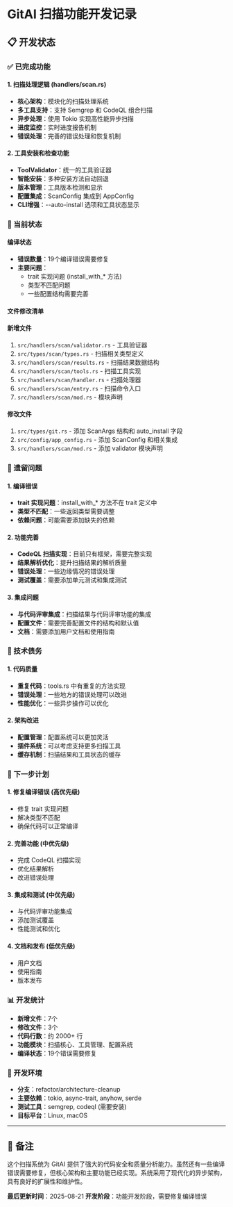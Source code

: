 # GitAI 扫描功能开发记录

## 📋 开发状态

### ✅ 已完成功能

#### 1. 扫描处理逻辑 (handlers/scan.rs)
- **核心架构**：模块化的扫描处理系统
- **多工具支持**：支持 Semgrep 和 CodeQL 组合扫描
- **异步处理**：使用 Tokio 实现高性能异步扫描
- **进度监控**：实时进度报告机制
- **错误处理**：完善的错误处理和恢复机制

#### 2. 工具安装和检查功能
- **ToolValidator**：统一的工具验证器
- **智能安装**：多种安装方法自动回退
- **版本管理**：工具版本检测和显示
- **配置集成**：ScanConfig 集成到 AppConfig
- **CLI增强**：--auto-install 选项和工具状态显示

### 🚧 当前状态

#### 编译状态
- **错误数量**：19个编译错误需要修复
- **主要问题**：
  - trait 实现问题 (install_with_* 方法)
  - 类型不匹配问题
  - 一些配置结构需要完善

#### 文件修改清单

#### 新增文件
1. `src/handlers/scan/validator.rs` - 工具验证器
2. `src/types/scan/types.rs` - 扫描相关类型定义
3. `src/handlers/scan/results.rs` - 扫描结果数据结构
4. `src/handlers/scan/tools.rs` - 扫描工具实现
5. `src/handlers/scan/handler.rs` - 扫描处理器
6. `src/handlers/scan/entry.rs` - 扫描命令入口
7. `src/handlers/scan/mod.rs` - 模块声明

#### 修改文件
1. `src/types/git.rs` - 添加 ScanArgs 结构和 auto_install 字段
2. `src/config/app_config.rs` - 添加 ScanConfig 和相关集成
3. `src/handlers/scan/mod.rs` - 添加 validator 模块声明

### 🐛 遗留问题

#### 1. 编译错误
- **trait 实现问题**：install_with_* 方法不在 trait 定义中
- **类型不匹配**：一些返回类型需要调整
- **依赖问题**：可能需要添加缺失的依赖

#### 2. 功能完善
- **CodeQL 扫描实现**：目前只有框架，需要完整实现
- **结果解析优化**：提升扫描结果的解析质量
- **错误处理**：一些边缘情况的错误处理
- **测试覆盖**：需要添加单元测试和集成测试

#### 3. 集成问题
- **与代码评审集成**：扫描结果与代码评审功能的集成
- **配置文件**：需要完善配置文件的结构和默认值
- **文档**：需要添加用户文档和使用指南

### 📝 技术债务

#### 1. 代码质量
- **重复代码**：tools.rs 中有重复的方法实现
- **错误处理**：一些地方的错误处理可以改进
- **性能优化**：一些异步操作可以优化

#### 2. 架构改进
- **配置管理**：配置系统可以更加灵活
- **插件系统**：可以考虑支持更多扫描工具
- **缓存机制**：扫描结果和工具状态的缓存

### 🎯 下一步计划

#### 1. 修复编译错误 (高优先级)
- 修复 trait 实现问题
- 解决类型不匹配
- 确保代码可以正常编译

#### 2. 完善功能 (中优先级)
- 完成 CodeQL 扫描实现
- 优化结果解析
- 改进错误处理

#### 3. 集成和测试 (中优先级)
- 与代码评审功能集成
- 添加测试覆盖
- 性能测试和优化

#### 4. 文档和发布 (低优先级)
- 用户文档
- 使用指南
- 版本发布

### 📊 开发统计

- **新增文件**：7个
- **修改文件**：3个
- **代码行数**：约 2000+ 行
- **功能模块**：扫描核心、工具管理、配置系统
- **编译状态**：19个错误需要修复

### 🔧 开发环境

- **分支**：refactor/architecture-cleanup
- **主要依赖**：tokio, async-trait, anyhow, serde
- **测试工具**：semgrep, codeql (需要安装)
- **目标平台**：Linux, macOS

---

## 📝 备注

这个扫描系统为 GitAI 提供了强大的代码安全和质量分析能力。虽然还有一些编译错误需要修复，但核心架构和主要功能已经实现。系统采用了现代化的异步架构，具有良好的扩展性和维护性。

**最后更新时间**：2025-08-21
**开发阶段**：功能开发阶段，需要修复编译错误